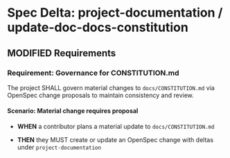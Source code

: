 # Spec Delta: project-documentation / update-doc-docs-constitution

## MODIFIED Requirements

### Requirement: Governance for CONSTITUTION.md

The project SHALL govern material changes to `docs/CONSTITUTION.md` via OpenSpec change proposals to maintain consistency and review.

#### Scenario: Material change requires proposal

- **WHEN** a contributor plans a material update to `docs/CONSTITUTION.md`

- **THEN** they MUST create or update an OpenSpec change with deltas under `project-documentation`

